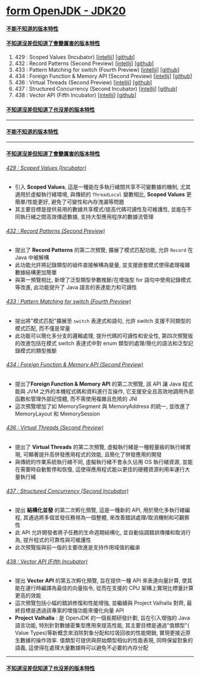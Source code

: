 <a id="head"></a>

# [form OpenJDK - JDK20](https://openjdk.org/projects/jdk/20)

#### <a id="head1"></a> [不能不知道的版本特性](#不能不知道的版本特性)

#### <a id="head2"></a> [不知道沒差但知道了會變厲害的版本特性](#不知道沒差但知道了會變厲害的版本特性)

1. 429 : Scoped Values (Incubator) [[intellij]](#429--scoped-values--incubator-) [[github]](#429--scoped-values-incubator)
1. 432 : Record Patterns (Second Preview) [[intellij]](#432--record-patterns--second-preview-) [[github]](#432--record-patterns-second-preview)
1. 433 : Pattern Matching for switch (Fourth Preview) [[intellij]](#433--pattern-matching-for-switch--fourth-preview-) [[github]](#433--pattern-matching-for-switch-fourth-preview)
1. 434 : Foreign Function & Memory API (Second Preview) [[intellij]](#434--foreign-function--memory-api--second-preview-) [[github]](#434--foreign-function--memory-api-second-preview)
1. 436 : Virtual Threads (Second Preview) [[intellij]](#436--virtual-threads--second-preview-) [[github]](#436--virtual-threads-second-preview)
1. 437 : Structured Concurrency (Second Incubator) [[intellij]](#437--structured-concurrency--second-incubator-) [[github]](#437--structured-concurrency-second-incubator)
1. 438 : Vector API (Fifth Incubator) [[intellij]](#438--vector-api--fifth-incubator-) [[github]](#438--vector-api-fifth-incubator)

#### <a id="head3"></a> [不知道沒差但知道了也沒差的版本特性](#不知道沒差但知道了也沒差的版本特性)

---

#### [不能不知道的版本特性](#head1)

---

#### [不知道沒差但知道了會變厲害的版本特性](#head2)

###### [429 : Scoped Values (Incubator)](https://openjdk.org/jeps/429)

  - 引入 **Scoped Values**, 這是一種能在多執行緒間共享不可變數據的機制, 尤其適用於虛擬執行緒環境, 與傳統的 `ThreadLocal` 變數相比, **Scoped Values**
    更簡單/性能更好, 避免了可變性和內存洩漏等問題
  - 其主要目標是提供易用的數據共享模式/提高代碼可讀性及可維護性, 並能在不同執行緒之間高效傳遞數據, 支持大型應用程序的數據流管理

###### [432 : Record Patterns (Second Preview)](https://openjdk.org/jeps/432)

  - 提出了 **Record Patterns** 的第二次預覽, 擴展了模式匹配功能, 允許 `Record` 在 Java 中被解構
  - 此功能允許將記錄類型的組件直接解構為變量, 並支援嵌套模式使得處理複雜數據結構更加簡單
  - 與第一預覽相比, 新增了泛型類型參數推斷/在增強型 for 語句中使用記錄模式等改進, 此功能提升了 Java 語言的表達能力和可讀性

###### [433 : Pattern Matching for switch (Fourth Preview)](https://openjdk.org/jeps/433)

  - 提出將"模式匹配"擴展至 `switch` 表達式和語句, 允許 switch 支援不同類型的模式匹配, 而不僅是常量
  - 此功能可以簡化多分支的邏輯處理, 提升代碼的可讀性和安全性, 第四次預覽版的改進包括在模式 switch 表達式中對 enum 類型的處理/簡化的語法和泛型記錄模式的類型推斷

###### [434 : Foreign Function & Memory API (Second Preview)](https://openjdk.org/jeps/434)

  - 提出了**Foreign Function & Memory API** 的第二次預覽, 該 API 讓 Java 程式能與 JVM 之外的本機程式碼和資料進行互操作, 它支援安全且高效地調用外部函數和管理外部記憶體,
    而不需使用複雜且危險的 JNI
  - 這次預覽增加了如 MemorySegment 與 MemoryAddress 的統一, 並改進了 MemoryLayout 和 MemorySession

###### [436 : Virtual Threads (Second Preview)](https://openjdk.org/jeps/436)

  - 提出了 **Virtual Threads** 的第二次預覽, 虛擬執行緒是一種輕量級的執行緒實現, 可顯著提升高併發應用程式的效能, 且簡化了併發應用的開發
  - 與傳統的作業系統執行緒不同, 虛擬執行緒不會永久佔用 OS 執行緒資源, 並能在需要時自動暫停和恢復, 這使得應用程式能以更佳的硬體資源利用率運行大量執行緒

###### [437 : Structured Concurrency (Second Incubator)](https://openjdk.org/jeps/437)

  - 提出 **結構化並發** 的第二次孵化預覽, 這是一種新的 API, 用於簡化多執行緒編程, 其通過將多個並發任務視為一個整體, 來改善錯誤處理/取消機制和可觀察性
  - 此 API 允許開發者將子任務的生命週期結構化, 並自動協調錯誤傳播和取消行為, 提升程式的可靠性與可維護性
  - 此次預覽版與前一版的主要改進是支持作用域值的繼承

###### [438 : Vector API (Fifth Incubator)](https://openjdk.org/jeps/438)
  - 提出 **Vector API** 的第五次孵化預覽, 旨在提供一種 API 來表達向量計算, 使其能在運行時編譯為最佳的向量指令, 從而在支援的 CPU 架構上實現比標量計算更高的效能
  - 這次預覽包括小幅的錯誤修復和性能增強, 並繼續與 Project Valhalla 對齊, 最終目標是透過該專案的增強功能來優化向量 API
  - **Project Valhalla** :  是 OpenJDK 的一個長期研發計劃, 旨在引入增強的 Java 語言功能, 特別針對數據密集型應用來提高性能, 其主要目標是通過"值類型"(
    Value Types)等新概念來消除對象分配和垃圾回收的性能開銷, 實現更接近原生數據的操作效率. 值類型可提供與原始類型相似的性能表現, 同時保留對象的語義,
    這使得在處理大量數據時可以避免不必要的內存分配

---

#### [不知道沒差但知道了也沒差的版本特性](#head3)
